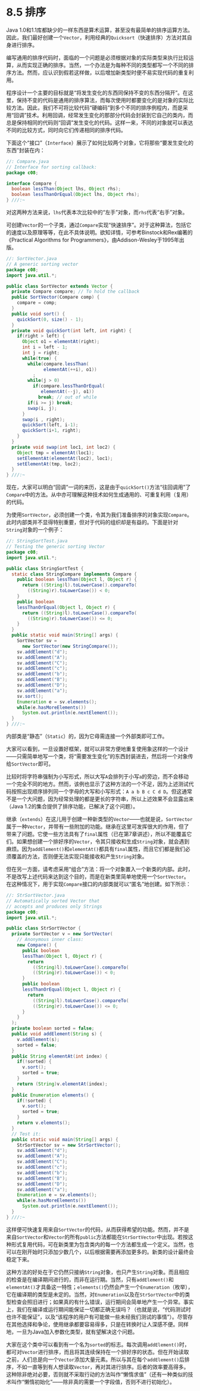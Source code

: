 # 8.5 排序

Java 1.0和1.1库都缺少的一样东西是算术运算，甚至没有最简单的排序运算方法。因此，我们最好创建一个`Vector`，利用经典的`Quicksort`（快速排序）方法对其自身进行排序。

编写通用的排序代码时，面临的一个问题是必须根据对象的实际类型来执行比较运算，从而实现正确的排序。当然，一个办法是为每种不同的类型都写一个不同的排序方法。然而，应认识到假若这样做，以后增加新类型时便不易实现代码的重复利用。

程序设计一个主要的目标就是“将发生变化的东西同保持不变的东西分隔开”。在这里，保持不变的代码是通用的排序算法，而每次使用时都要变化的是对象的实际比较方法。因此，我们不可将比较代码“硬编码”到多个不同的排序例程内，而是采用“回调”技术。利用回调，经常发生变化的那部分代码会封装到它自己的类内，而总是保持相同的代码则“回调”发生变化的代码。这样一来，不同的对象就可以表达不同的比较方式，同时向它们传递相同的排序代码。

下面这个“接口”（`Interface`）展示了如何比较两个对象，它将那些“要发生变化的东西”封装在内：

```java
//: Compare.java
// Interface for sorting callback:
package c08;

interface Compare {
  boolean lessThan(Object lhs, Object rhs);
  boolean lessThanOrEqual(Object lhs, Object rhs);
} ///:~
```

对这两种方法来说，`lhs`代表本次比较中的“左手”对象，而`rhs`代表“右手”对象。

可创建`Vector`的一个子类，通过`Compare`实现“快速排序”。对于这种算法，包括它的速度以及原理等等，在此不具体说明。欲知详情，可参考Binstock和Rex编著的《Practical Algorithms for Programmers》，由Addison-Wesley于1995年出版。

```java
//: SortVector.java
// A generic sorting vector
package c08;
import java.util.*;

public class SortVector extends Vector {
  private Compare compare; // To hold the callback
  public SortVector(Compare comp) {
    compare = comp;
  }
  public void sort() {
    quickSort(0, size() - 1);
  }
  private void quickSort(int left, int right) {
    if(right > left) {
      Object o1 = elementAt(right);
      int i = left - 1;
      int j = right;
      while(true) {
        while(compare.lessThan(
              elementAt(++i), o1))
          ;
        while(j > 0)
          if(compare.lessThanOrEqual(
             elementAt(--j), o1))
            break; // out of while
        if(i >= j) break;
        swap(i, j);
      }
      swap(i , right);
      quickSort(left, i-1);
      quickSort(i+1, right);
    }
  }
  private void swap(int loc1, int loc2) {
    Object tmp = elementAt(loc1);
    setElementAt(elementAt(loc2), loc1);
    setElementAt(tmp, loc2);
  }
} ///:~
```

现在，大家可以明白“回调”一词的来历，这是由于`quickSort()`方法“往回调用”了`Compare`中的方法。从中亦可理解这种技术如何生成通用的、可重复利用（复用）的代码。

为使用`SortVector`，必须创建一个类，令其为我们准备排序的对象实现`Compare`。此时内部类并不显得特别重要，但对于代码的组织却是有益的。下面是针对`String`对象的一个例子：

```java
//: StringSortTest.java
// Testing the generic sorting Vector
package c08;
import java.util.*;

public class StringSortTest {
  static class StringCompare implements Compare {
    public boolean lessThan(Object l, Object r) {
      return ((String)l).toLowerCase().compareTo(
        ((String)r).toLowerCase()) < 0;
    }
    public boolean
    lessThanOrEqual(Object l, Object r) {
      return ((String)l).toLowerCase().compareTo(
        ((String)r).toLowerCase()) <= 0;
    }
  }
  public static void main(String[] args) {
    SortVector sv =
      new SortVector(new StringCompare());
    sv.addElement("d");
    sv.addElement("A");
    sv.addElement("C");
    sv.addElement("c");
    sv.addElement("b");
    sv.addElement("B");
    sv.addElement("D");
    sv.addElement("a");
    sv.sort();
    Enumeration e = sv.elements();
    while(e.hasMoreElements())
      System.out.println(e.nextElement());
  }
} ///:~
```

内部类是“静态”（`Static`）的，因为它毋需连接一个外部类即可工作。

大家可以看到，一旦设置好框架，就可以非常方便地重复使用象这样的一个设计——只需简单地写一个类，将“需要发生变化”的东西封装进去，然后将一个对象传给`SortVector`即可。

比较时将字符串强制为小写形式，所以大写`A`会排列于小写`a`的旁边，而不会移动一个完全不同的地方。然而，该例也显示了这种方法的一个不足，因为上述测试代码按照出现顺序排列同一个字母的大写和小写形式：`A a b B c C d D`。但这通常不是一个大问题，因为经常处理的都是更长的字符串，所以上述效果不会显露出来（Java 1.2的集合提供了排序功能，已解决了这个问题）。

继承（`extends`）在这儿用于创建一种新类型的`Vector`——也就是说，`SortVector`属于一种`Vector`，并带有一些附加的功能。继承在这里可发挥很大的作用，但了带来了问题。它使一些方法具有了`final`属性（已在第7章讲述），所以不能覆盖它们。如果想创建一个排好序的`Vector`，令其只接收和生成`String`对象，就会遇到麻烦。因为`addElement()`和`elementAt()`都具有`final`属性，而且它们都是我们必须覆盖的方法，否则便无法实现只能接收和产生`String`对象。

但在另一方面，请考虑采用“组合”方法：将一个对象置入一个新类的内部。此时，不是改写上述代码来达到这个目的，而是在新类里简单地使用一个`SortVector`。在这种情况下，用于实现`Compare`接口的内部类就可以“匿名”地创建。如下所示：

```java
//: StrSortVector.java
// Automatically sorted Vector that
// accepts and produces only Strings
package c08;
import java.util.*;

public class StrSortVector {
  private SortVector v = new SortVector(
    // Anonymous inner class:
    new Compare() {
      public boolean
      lessThan(Object l, Object r) {
        return
          ((String)l).toLowerCase().compareTo(
          ((String)r).toLowerCase()) < 0;
      }
      public boolean
      lessThanOrEqual(Object l, Object r) {
        return
          ((String)l).toLowerCase().compareTo(
          ((String)r).toLowerCase()) <= 0;
      }
    }
  );
  private boolean sorted = false;
  public void addElement(String s) {
    v.addElement(s);
    sorted = false;
  }
  public String elementAt(int index) {
    if(!sorted) {
      v.sort();
      sorted = true;
    }
    return (String)v.elementAt(index);
  }
  public Enumeration elements() {
    if(!sorted) {
      v.sort();
      sorted = true;
    }
    return v.elements();
  }
  // Test it:
  public static void main(String[] args) {
    StrSortVector sv = new StrSortVector();
    sv.addElement("d");
    sv.addElement("A");
    sv.addElement("C");
    sv.addElement("c");
    sv.addElement("b");
    sv.addElement("B");
    sv.addElement("D");
    sv.addElement("a");
    Enumeration e = sv.elements();
    while(e.hasMoreElements())
      System.out.println(e.nextElement());
  }
} ///:~
```

这样便可快速复用来自`SortVector`的代码，从而获得希望的功能。然而，并不是来自`SortVector`和`Vector`的所有`public`方法都能在`StrSortVector`中出现。若按这种形式复用代码，可在新类里为包含类内的每一个方法都生成一个定义。当然，也可以在刚开始时只添加少数几个，以后根据需要再添加更多的。新类的设计最终会稳定下来。

这种方法的好处在于它仍然只接纳`String`对象，也只产生`String`对象。而且相应的检查是在编译期间进行的，而非在运行期。当然，只有`addElement()`和`elementAt()`才具备这一特性；`elements()`仍然会产生一个`Enumeration`（枚举），它在编译期的类型是未定的。当然，对`Enumeration`以及在`StrSortVector`中的类型检查会照旧进行；如果真的有什么错误，运行期间会简单地产生一个异常。事实上，我们在编译或运行期间能保证一切都正确无误吗？（也就是说，“代码测试时也许不能保证”，以及“该程序的用户有可能做一些未经我们测试的事情”）。尽管存在其他选择和争论，使用继承都要容易得多，只是在转换时让人深感不便。同样地，一旦为Java加入参数化类型，就有望解决这个问题。

大家在这个类中可以看到有一个名为`sorted`的标志。每次调用`addElement()`时，都可对`Vector`进行排序，而且将其连续保持在一个排好序的状态。但在开始读取之前，人们总是向一个`Vector`添加大量元素。所以与其在每个`addElement()`后排序，不如一直等到有人想读取`Vector`，再对其进行排序。后者的效率要高得多。这种除非绝对必要，否则就不采取行动的方法叫作“懒惰求值”（还有一种类似的技术叫作“懒惰初始化”——除非真的需要一个字段值，否则不进行初始化）。
